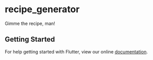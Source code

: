 # recipe_generator

Gimme the recipe, man!

## Getting Started

For help getting started with Flutter, view our online
[documentation](https://flutter.io/).

